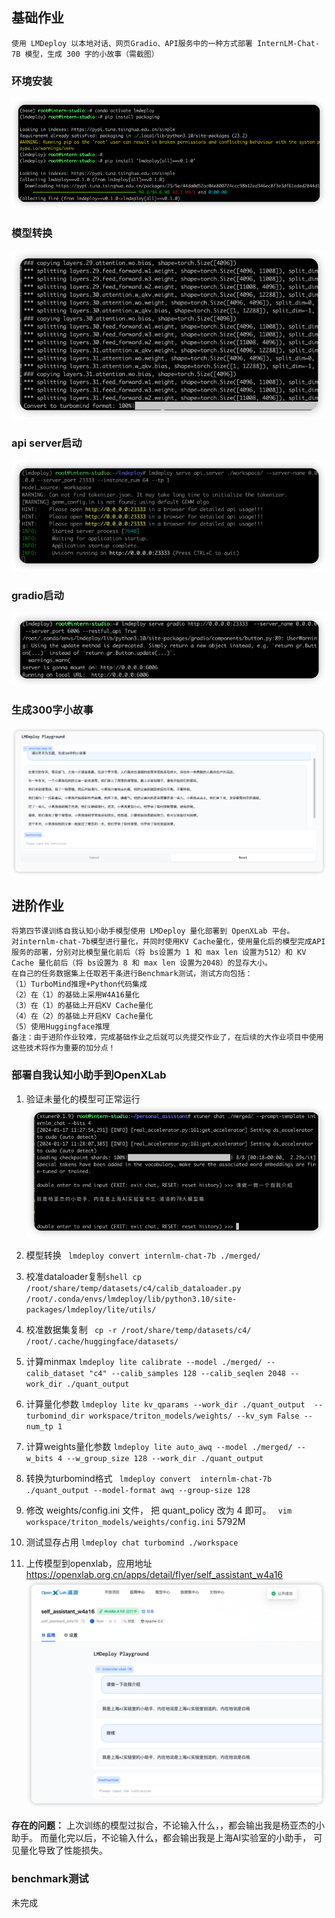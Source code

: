## 基础作业

    使用 LMDeploy 以本地对话、网页Gradio、API服务中的一种方式部署 InternLM-Chat-7B 模型，生成 300 字的小故事（需截图）

### 环境安装

![img_3.png](img_3.png)

### 模型转换

![img_4.png](img_4.png)

### api server启动

![img_5.png](img_5.png)

### gradio启动

![img_6.png](img_6.png)

### 生成300字小故事

![img_7.png](img_7.png)

## 进阶作业

    将第四节课训练自我认知小助手模型使用 LMDeploy 量化部署到 OpenXLab 平台。
    对internlm-chat-7b模型进行量化，并同时使用KV Cache量化，使用量化后的模型完成API服务的部署，分别对比模型量化前后（将 bs设置为 1 和 max len 设置为512）和 KV Cache 量化前后（将 bs设置为 8 和 max len 设置为2048）的显存大小。
    在自己的任务数据集上任取若干条进行Benchmark测试，测试方向包括：
    （1）TurboMind推理+Python代码集成
    （2）在（1）的基础上采用W4A16量化
    （3）在（1）的基础上开启KV Cache量化
    （4）在（2）的基础上开启KV Cache量化
    （5）使用Huggingface推理
    备注：由于进阶作业较难，完成基础作业之后就可以先提交作业了，在后续的大作业项目中使用这些技术将作为重要的加分点！

### 部署自我认知小助手到OpenXLab
1. 验证未量化的模型可正常运行
![img_8.png](img_8.png)

2. 模型转换 ``` lmdeploy convert internlm-chat-7b ./merged/```
3. 校准dataloader复制```shell cp /root/share/temp/datasets/c4/calib_dataloader.py  /root/.conda/envs/lmdeploy/lib/python3.10/site-packages/lmdeploy/lite/utils/```
4. 校准数据集复制 ``` cp -r /root/share/temp/datasets/c4/ /root/.cache/huggingface/datasets/```
5. 计算minmax ```lmdeploy lite calibrate --model ./merged/ --calib_dataset "c4" --calib_samples 128 --calib_seqlen 2048 --work_dir ./quant_output ```
6. 计算量化参数 ``` lmdeploy lite kv_qparams --work_dir ./quant_output  --turbomind_dir workspace/triton_models/weights/ --kv_sym False --num_tp 1 ```
7. 计算weights量化参数 ``` lmdeploy lite auto_awq --model ./merged/ --w_bits 4 --w_group_size 128 --work_dir ./quant_output ```
8. 转换为turbomind格式 ``` lmdeploy convert  internlm-chat-7b ./quant_output --model-format awq --group-size 128```
9. 修改 weights/config.ini 文件， 把 quant_policy 改为 4 即可。 ```  vim workspace/triton_models/weights/config.ini ```  5792M
10. 测试显存占用 ```lmdeploy chat turbomind ./workspace```
11. 上传模型到openxlab，应用地址 https://openxlab.org.cn/apps/detail/flyer/self_assistant_w4a16
![img_9.png](img_9.png)

**存在的问题：** 上次训练的模型过拟合，不论输入什么，，都会输出我是杨亚杰的小助手。 而量化完以后，不论输入什么，都会输出我是上海AI实验室的小助手， 可见量化导致了性能损失。

### benchmark测试
未完成